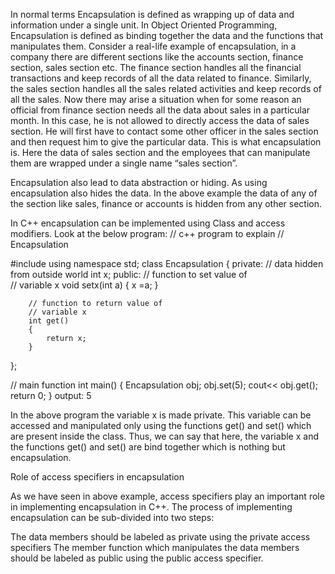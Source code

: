 In normal terms Encapsulation is defined as wrapping up of data and information under a single unit. In Object Oriented Programming, Encapsulation is defined as binding together the data and the functions that manipulates them.
Consider a real-life example of encapsulation, in a company there are different sections like the accounts section, finance section, sales section etc. The finance section handles all the financial transactions and keep records of all the data related to finance. Similarly, the sales section handles all the sales related activities and keep records of all the sales. Now there may arise a situation when for some reason an official from finance section needs all the data about sales in a particular month. In this case, he is not allowed to directly access the data of sales section. He will first have to contact some other officer in the sales section and then request him to give the particular data. This is what encapsulation is. Here the data of sales section and the employees that can manipulate them are wrapped under a single name “sales section”.


Encapsulation also lead to data abstraction or hiding. As using encapsulation also hides the data. In the above example the data of any of the section like sales, finance or accounts is hidden from any other section.

In C++ encapsulation can be implemented using Class and access modifiers. Look at the below program:
// c++ program to explain 
// Encapsulation 
  
#include<iostream> 
using namespace std; 
 class Encapsulation 
{ 
    private: 
        // data hidden from outside world 
        int x; 
      public: 
        // function to set value of  
        // variable x 
        void setx(int a) {
x =a; 
        } 
          
        // function to return value of 
        // variable x 
        int get() 
        { 
            return x; 
        } 
}; 
  
// main function 
int main() 
{ 
    Encapsulation obj; 
    obj.set(5); 
   cout<< obj.get(); 
    return 0; 
} 
output:
5

In the above program the variable x is made private. This variable can be accessed and manipulated only using the functions get() and set() which are present inside the class. Thus, we can say that here, the variable x and the functions get() and set() are bind together which is nothing but encapsulation.

Role of access specifiers in encapsulation

As we have seen in above example, access specifiers play an important role in implementing encapsulation in C++. The process of implementing encapsulation can be sub-divided into two steps:

The data members should be labeled as private using the private access specifiers
The member function which manipulates the data members should be labeled as public using the public access specifier.
